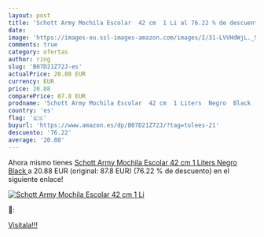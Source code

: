 ```yaml
---
layout: post
title: 'Schott Army Mochila Escolar  42 cm  1 Li al 76.22 % de descuento'
date: 
image: 'https://images-eu.ssl-images-amazon.com/images/I/31-LVVHdWjL._SL200_.jpg'
comments: true
category: ofertas
author: ring
slug: 'B07D21Z72J-es'
actualPrice: 20.88 EUR
currency: EUR
price: 20.88
comparePrice: 87.8 EUR
prodname: 'Schott Army Mochila Escolar  42 cm  1 Liters  Negro  Black '
country: 'es'
flag: '🇪🇸'
buyurl: 'https://www.amazon.es/dp/B07D21Z72J/?tag=tolees-21'
descuento: '76.22'
average: '20.88'
---
```


Ahora mismo tienes [Schott Army Mochila Escolar  42 cm  1 Liters  Negro  Black ](https://www.amazon.es/dp/B07D21Z72J/?tag=tolees-21) a 20.88 EUR (original: 87.8 EUR) (76.22 %  de descuento) en el siguiente enlace!

[![Schott Army Mochila Escolar  42 cm  1 Li](https://images-eu.ssl-images-amazon.com/images/I/31-LVVHdWjL._SL200_.jpg)](https://www.amazon.es/dp/B07D21Z72J/?tag=tolees-21)

🔎:


[Visítala!!!](https://www.amazon.es/dp/B07D21Z72J/?tag=tolees-21)
